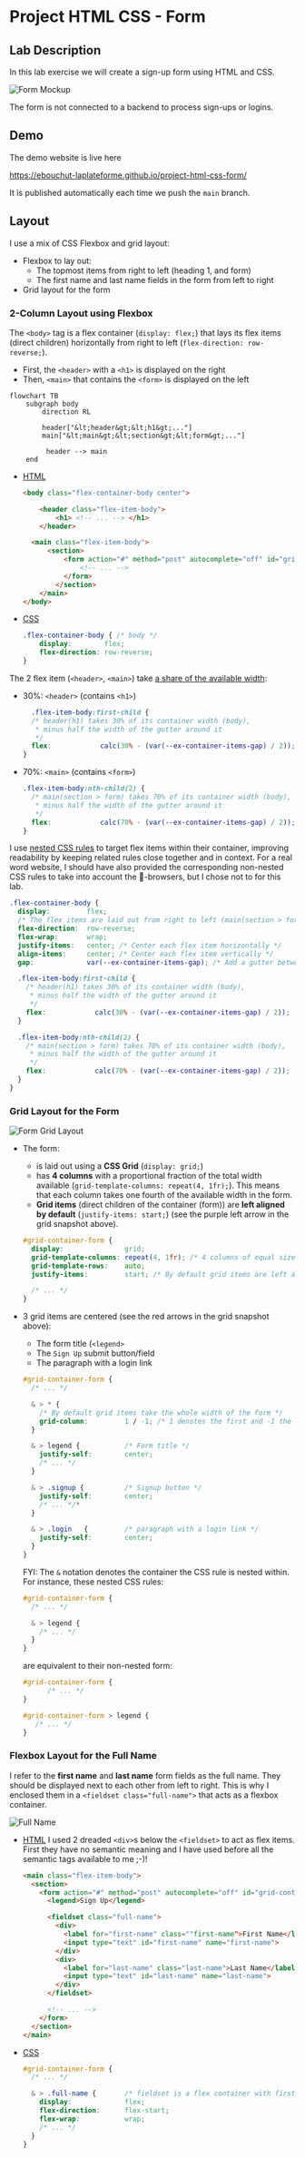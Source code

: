 # Project HTML CSS - Form

## Lab Description

In this lab exercise we will create a sign-up form using HTML and CSS.  

![Form Mockup](img/form-mockup.png)

The form is not connected to a backend to process sign-ups or logins.

## Demo

The demo website is live here

https://ebouchut-laplateforme.github.io/project-html-css-form/

It is published automatically each time we push the `main` branch.

## Layout

I use a mix of CSS Flexbox and grid layout:
- Flexbox to lay out:
    -  The topmost items from right to left (heading 1, and form)
    -  The first name and last name fields in the form from left to right
- Grid layout for the form

### 2-Column Layout using Flexbox

The `<body>` tag is a flex container (`display: flex;`) that lays its flex items (direct children) horizontally from right to left (`flex-direction: row-reverse;`).

- First, the `<header>` with a `<h1>` is displayed on the right
- Then, `<main>` that contains the `<form>` is displayed on the left

```mermaid
flowchart TB
    subgraph body
        direction RL

        header["&lt;header&gt;&lt;h1&gt;..."]
        main["&lt;main&gt;&lt;section&gt;&lt;form&gt;..."]

         header --> main
    end
```

- [HTML](https://github.com/ebouchut-laplateforme/project-html-css-form/blob/de9aa0f95999fc959570fe675cc84a0cfab4aefc/index.html#L12-L21)
  ```html
  <body class="flex-container-body center">
  
      <header class="flex-item-body">
          <h1> <!-- ... --> </h1>
      </header>

    <main class="flex-item-body">
        <section>
            <form action="#" method="post" autocomplete="off" id="grid-container-form">
                <!-- ... -->
            </form>
          </section>
      </main>
  </body>
  ```
- [CSS](https://github.com/ebouchut-laplateforme/project-html-css-form/blob/de9aa0f95999fc959570fe675cc84a0cfab4aefc/css/styles.css#L76-L78)
  ```css
  .flex-container-body { /* body */
      display:        flex;
      flex-direction: row-reverse;
  }
  ```

The 2 flex item (`<header>`, `<main>`) take [a share of the available width](https://github.com/ebouchut-laplateforme/project-html-css-form/blob/de9aa0f95999fc959570fe675cc84a0cfab4aefc/css/styles.css#L84C4-L96):
- 30%: `<header>` (contains `<h1>`)  
  ```css
    .flex-item-body:first-child {
    /* header(h1) takes 30% of its container width (body),
     * minus half the width of the gutter around it
     */
    flex:            calc(30% - (var(--ex-container-items-gap) / 2));
  }
  ```
- 70%: `<main>`   (contains  `<form>`)
  ```css
  .flex-item-body:nth-child(2) {
    /* main(section > form) takes 70% of its container width (body),
     * minus half the width of the gutter around it
     */
    flex:            calc(70% - (var(--ex-container-items-gap) / 2));
  }
  ```

I use [nested CSS rules](https://developer.mozilla.org/en-US/docs/Web/CSS/CSS_nesting/Using_CSS_nesting) to target flex items within their container, improving readability by keeping related rules close together and in context. For a real word website, I should have also provided the corresponding non-nested CSS rules to take into account the 🦕-browsers, but I chose not to for this lab.

```css
.flex-container-body {
  display:         flex;
  /* The flex items are laid out from right to left (main(section > form) ← header(h1)  */
  flex-direction:  row-reverse;
  flex-wrap:       wrap;
  justify-items:   center; /* Center each flex item horizontally */
  align-items:     center; /* Center each flex item vertically */
  gap:             var(--ex-container-items-gap); /* Add a gutter between the flex items */

  .flex-item-body:first-child {
    /* header(h1) takes 30% of its container width (body),
     * minus half the width of the gutter around it
     */
    flex:            calc(30% - (var(--ex-container-items-gap) / 2));
  }

  .flex-item-body:nth-child(2) {
    /* main(section > form) takes 70% of its container width (body),
     * minus half the width of the gutter around it
     */
    flex:            calc(70% - (var(--ex-container-items-gap) / 2));
  }
}
```

### Grid Layout for the Form

![Form Grid Layout](img/form-grid.png)

- The form:
    - is laid out using a **CSS Grid** (`display: grid;`)
     - has **4 columns** with a proportional fraction of the total width available (`grid-template-columns: repeat(4, 1fr);`). This means that each column takes one fourth of the available width in the form.
    - **Grid items** (direct children of the container (form)) are **left aligned by default** (`justify-items: start;`) (see the purple left arrow in the grid snapshot above).

  ```css
  #grid-container-form {
    display:               grid;
    grid-template-columns: repeat(4, 1fr); /* 4 columns of equal size */
    grid-template-rows:    auto;
    justify-items:         start; /* By default grid items are left aligned */
  
    /* ... */
  }
  ````

- 3 grid items are centered (see the red arrows in the grid snapshot above):
    - The form title (`<legend>`
    - The `Sign Up` submit button/field
    - The paragraph with a login link

  ```css
  #grid-container-form {
    /* ... */

    & > * {
      /* By default grid items take the whole width of the form */
      grid-column:         1 / -1; /* 1 denotes the first and -1 the last column lines */
    }

    & > legend {           /* Form title */
      justify-self:        center;
      /* ... */
    }

    & > .signup {          /* Signup button */
      justify-self:        center;
      /* ... */*
    }

    & > .login   {         /* paragraph with a login link */
      justify-self:        center;
    }
  }
  ```
  FYI: The `&` notation denotes the container the CSS rule is nested within.  
  For instance, these nested CSS rules:
  ```css
  #grid-container-form {
    /* ... */

    & > legend {
      /* ... */
    }
  }
  ```
  are equivalent to their non-nested form:
  ```css
  #grid-container-form {
        /* ... */
  }

  #grid-container-form > legend {
     /* ... */
  }
  ```

### Flexbox Layout for the Full Name

I refer to the **first name** and **last name** form fields as the full name.
They should be displayed next to each other from left to right.
This is why I enclosed them in a `<fieldset class="full-name">` that acts as a flexbox container.

![Full Name](img/full-name-flexbox.png)

- [HTML](https://github.com/ebouchut-laplateforme/project-html-css-form/blob/de9aa0f95999fc959570fe675cc84a0cfab4aefc/index.html#L24-L33)
  I used 2 dreaded `<div>`s below the `<fieldset>` to act as flex items. First they have no semantic meaning and I have used before all the semantic tags available to me ;-)!
  ```html
  <main class="flex-item-body">
    <section>
      <form action="#" method="post" autocomplete="off" id="grid-container-form">
        <legend>Sign Up</legend>

        <fieldset class="full-name">
          <div>
            <label for="first-name" class=""first-name">First Name</label>
            <input type="text" id="first-name" name="first-name">
          </div>
          <div>
            <label for="last-name" class="last-name">Last Name</label>
            <input type="text" id="last-name" name="last-name">
          </div>
        </fieldset>

        <!-- ... -->
      </form>
    </section>
  </main>
  ```
- [CSS](https://github.com/ebouchut-laplateforme/project-html-css-form/blob/de9aa0f95999fc959570fe675cc84a0cfab4aefc/css/styles.css#L116-L118)
  ```css
  #grid-container-form {
    /* ... */

    & > .full-name {       /* fieldset is a flex container with first-name and last-name  */
      display:             flex;
      flex-direction:      flex-start;
      flex-wrap:           wrap;
      /* ... */
    }
  }
  ```
